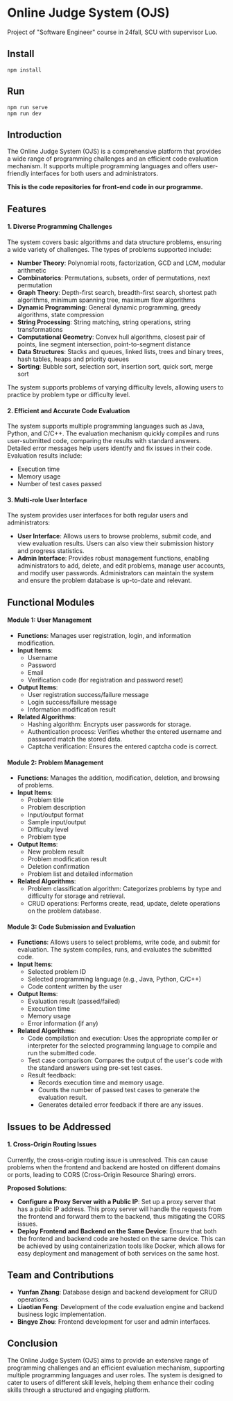 # Online Judge System (OJS)
Project of "Software Engineer" course in 24fall, SCU with supervisor Luo.

## Install
```shell
npm install
```
## Run
```shell
npm run serve
npm run dev
```

## Introduction
The Online Judge System (OJS) is a comprehensive platform that provides a wide range of programming challenges and an efficient code evaluation mechanism. It supports multiple programming languages and offers user-friendly interfaces for both users and administrators.
  
__This is the code repositories for front-end code in our programme.__ 

## Features

#### 1. Diverse Programming Challenges
The system covers basic algorithms and data structure problems, ensuring a wide variety of challenges. The types of problems supported include:
- **Number Theory**: Polynomial roots, factorization, GCD and LCM, modular arithmetic
- **Combinatorics**: Permutations, subsets, order of permutations, next permutation
- **Graph Theory**: Depth-first search, breadth-first search, shortest path algorithms, minimum spanning tree, maximum flow algorithms
- **Dynamic Programming**: General dynamic programming, greedy algorithms, state compression
- **String Processing**: String matching, string operations, string transformations
- **Computational Geometry**: Convex hull algorithms, closest pair of points, line segment intersection, point-to-segment distance
- **Data Structures**: Stacks and queues, linked lists, trees and binary trees, hash tables, heaps and priority queues
- **Sorting**: Bubble sort, selection sort, insertion sort, quick sort, merge sort

The system supports problems of varying difficulty levels, allowing users to practice by problem type or difficulty level.

#### 2. Efficient and Accurate Code Evaluation
The system supports multiple programming languages such as Java, Python, and C/C++. The evaluation mechanism quickly compiles and runs user-submitted code, comparing the results with standard answers. Detailed error messages help users identify and fix issues in their code. Evaluation results include:
- Execution time
- Memory usage
- Number of test cases passed

#### 3. Multi-role User Interface
The system provides user interfaces for both regular users and administrators:
- **User Interface**: Allows users to browse problems, submit code, and view evaluation results. Users can also view their submission history and progress statistics.
- **Admin Interface**: Provides robust management functions, enabling administrators to add, delete, and edit problems, manage user accounts, and modify user passwords. Administrators can maintain the system and ensure the problem database is up-to-date and relevant.


## Functional Modules

#### Module 1: User Management
- **Functions**: Manages user registration, login, and information modification.
- **Input Items**:
  - Username
  - Password
  - Email
  - Verification code (for registration and password reset)
- **Output Items**:
  - User registration success/failure message
  - Login success/failure message
  - Information modification result
- **Related Algorithms**:
  - Hashing algorithm: Encrypts user passwords for storage.
  - Authentication process: Verifies whether the entered username and password match the stored data.
  - Captcha verification: Ensures the entered captcha code is correct.

#### Module 2: Problem Management
- **Functions**: Manages the addition, modification, deletion, and browsing of problems.
- **Input Items**:
  - Problem title
  - Problem description
  - Input/output format
  - Sample input/output
  - Difficulty level
  - Problem type
- **Output Items**:
  - New problem result
  - Problem modification result
  - Deletion confirmation
  - Problem list and detailed information
- **Related Algorithms**:
  - Problem classification algorithm: Categorizes problems by type and difficulty for storage and retrieval.
  - CRUD operations: Performs create, read, update, delete operations on the problem database.

#### Module 3: Code Submission and Evaluation
- **Functions**: Allows users to select problems, write code, and submit for evaluation. The system compiles, runs, and evaluates the submitted code.
- **Input Items**:
  - Selected problem ID
  - Selected programming language (e.g., Java, Python, C/C++)
  - Code content written by the user
- **Output Items**:
  - Evaluation result (passed/failed)
  - Execution time
  - Memory usage
  - Error information (if any)
- **Related Algorithms**:
  - Code compilation and execution: Uses the appropriate compiler or interpreter for the selected programming language to compile and run the submitted code.
  - Test case comparison: Compares the output of the user's code with the standard answers using pre-set test cases.
  - Result feedback:
    - Records execution time and memory usage.
    - Counts the number of passed test cases to generate the evaluation result.
    - Generates detailed error feedback if there are any issues.


## Issues to be Addressed

#### 1. Cross-Origin Routing Issues
Currently, the cross-origin routing issue is unresolved. This can cause problems when the frontend and backend are hosted on different domains or ports, leading to CORS (Cross-Origin Resource Sharing) errors.

**Proposed Solutions**:
- **Configure a Proxy Server with a Public IP**: Set up a proxy server that has a public IP address. This proxy server will handle the requests from the frontend and forward them to the backend, thus mitigating the CORS issues.
- **Deploy Frontend and Backend on the Same Device**: Ensure that both the frontend and backend code are hosted on the same device. This can be achieved by using containerization tools like Docker, which allows for easy deployment and management of both services on the same host.



## Team and Contributions 
- **Yunfan Zhang**: Database design and backend development for CRUD operations. 
- **Liaotian Feng**: Development of the code evaluation engine and backend business logic implementation. 
- **Bingye Zhou**: Frontend development for user and admin interfaces.

## Conclusion
The Online Judge System (OJS) aims to provide an extensive range of programming challenges and an efficient evaluation mechanism, supporting multiple programming languages and user roles. The system is designed to cater to users of different skill levels, helping them enhance their coding skills through a structured and engaging platform.

